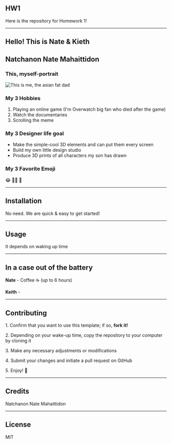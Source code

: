## HW1

Here is the repository for Homework 1!

---

## Hello! This is Nate & Kieth

## Natchanon Nate Mahaittidon 

### This, myself-portrait

![This is me, the asian fat dad](https://33333.cdn.cke-cs.com/kSW7V9NHUXugvhoQeFaf/images/3ab789d6f5d027f04d068229d94212fb34cb0ad0914f05b9.png)

### My 3 Hobbies

1.  Playing an online game (I'm Overwatch big fan who died after the game)
2.  Watch the documentaries
3.  Scrolling the meme

### My 3 Designer life goal

*   Make the simple-cool 3D elements and can put them every screen
*   Build my own little design studio
*   Produce 3D prints of all characters my son has drawn

### My 3 Favorite Emoji

😂 🙏🏻 🧐

---

<!-- Keith , this is your area -->

## Installation

No need. We are quick & easy to get started!

---

## Usage

It depends on waking up time

---

## In a case out of the battery

**Nate** \- Coffee ☕️ (up to 6 hours)

**Keith** -  <!-- Keith, here you go -->

---

## Contributing

1\. Confirm that you want to use this template; if so, **fork it!** 

2\. Depending on your wake-up time, copy the repository to your computer by cloning it

3\. Make any necessary adjustments or modifications

4\. Submit your changes and initiate a pull request on GitHub

5\. Enjoy! 🎉

---

## Credits

Natchanon Nate Mahaittidon
<!-- Keith, here you go -->

---

## License

MIT
